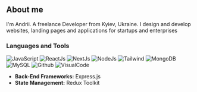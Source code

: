 ## About me                       
I'm Andrii. A freelance Developer from Kyiev, Ukraine. I design and develop websites, landing pages and applications for startups and enterprises

### Languages and Tools
![JavaScript](https://img.shields.io/badge/-JavaScript-ffc639?style=flat&logo=JavaScript)
![ReactJs](https://img.shields.io/badge/-React-45bcff?style=flat&logo=React)
![NextJs](https://img.shields.io/badge/-Next-2a2a2a?style=flat&logo=Next.Js)
![NodeJs](https://img.shields.io/badge/-Node-50ff7f?style=flat&logo=Node.Js)
![Tailwind](https://img.shields.io/badge/-Tailwind-5062ff?style=flat&logo=Tailwindcss)
![MongoDB](https://img.shields.io/badge/-MongoDB-93f8a8?style=flat&logo=MongoDB)
![MySQL](https://img.shields.io/badge/-MySQL-ffd94c?style=flat&logo=MySQL)
![Github](https://img.shields.io/badge/-Github-292928?style=flat&logo=Github)
![VisualCode](https://img.shields.io/badge/-VsCode-00b0b3?style=flat&logo=VisualStudioCode)

* **Back-End Frameworks:** Express.js 
* **State Management:** Redux Toolkit 
